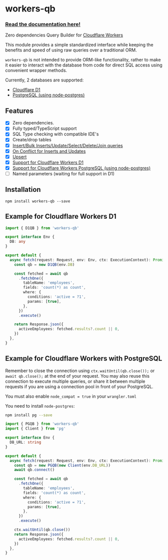 # workers-qb

### [Read the documentation here!](https://workers-qb.massadas.com/)

Zero dependencies Query Builder for [Cloudflare Workers](https://developers.cloudflare.com/workers/)

This module provides a simple standardized interface while keeping the benefits and speed of using raw queries over a
traditional ORM.

`workers-qb` is not intended to provide ORM-like functionality, rather to make it easier to interact with the database
from code for direct SQL access using convenient wrapper methods.

Currently, 2 databases are supported:

- [Cloudflare D1](https://developers.cloudflare.com/d1/)
- [PostgreSQL (using node-postgres)](https://developers.cloudflare.com/workers/databases/connect-to-postgres/)

## Features

- [x] Zero dependencies.
- [x] Fully typed/TypeScript support
- [x] SQL Type checking with compatible IDE's
- [x] Create/drop tables
- [x] [Insert/Bulk Inserts/Update/Select/Delete/Join queries](https://workers-qb.massadas.com/basic-queries/)
- [x] [On Conflict for Inserts and Updates](https://workers-qb.massadas.com/advanced-queries/onConflict/)
- [x] [Upsert](https://workers-qb.massadas.com/advanced-queries/upsert/)
- [x] [Support for Cloudflare Workers D1](https://workers-qb.massadas.com/databases/cloudflare-d1/)
- [x] [Support for Cloudflare Workers PostgreSQL (using node-postgres)](https://workers-qb.massadas.com/databases/postgresql/)
- [ ] Named parameters (waiting for full support in D1)

## Installation

```
npm install workers-qb --save
```

## Example for Cloudflare Workers D1

```ts
import { D1QB } from 'workers-qb'

export interface Env {
  DB: any
}

export default {
  async fetch(request: Request, env: Env, ctx: ExecutionContext): Promise<Response> {
    const qb = new D1QB(env.DB)

    const fetched = await qb
      .fetchOne({
        tableName: 'employees',
        fields: 'count(*) as count',
        where: {
          conditions: 'active = ?1',
          params: [true],
        },
      })
      .execute()

    return Response.json({
      activeEmployees: fetched.results?.count || 0,
    })
  },
}
```

## Example for Cloudflare Workers with PostgreSQL

Remember to close the connection using `ctx.waitUntil(qb.close());` or `await qb.close();` at the end of your request.
You may also reuse this connection to execute multiple queries, or share it between multiple requests if you are using
a connection pool in front of your PostgreSQL.

You must also enable `node_compat = true` in your `wrangler.toml`

You need to install `node-postgres`:

```bash
npm install pg --save
```

```ts
import { PGQB } from 'workers-qb'
import { Client } from 'pg'

export interface Env {
  DB_URL: string
}

export default {
  async fetch(request: Request, env: Env, ctx: ExecutionContext): Promise<Response> {
    const qb = new PGQB(new Client(env.DB_URL))
    await qb.connect()

    const fetched = await qb
      .fetchOne({
        tableName: 'employees',
        fields: 'count(*) as count',
        where: {
          conditions: 'active = ?1',
          params: [true],
        },
      })
      .execute()

    ctx.waitUntil(qb.close())
    return Response.json({
      activeEmployees: fetched.results?.count || 0,
    })
  },
}
```
